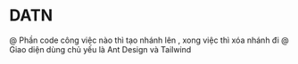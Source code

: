 # DATN
@ Phần code công việc nào thì tạo nhánh lên , xong việc thì xóa nhánh đi 
 @ Giao diện dùng chủ yếu là Ant Design và Tailwind
